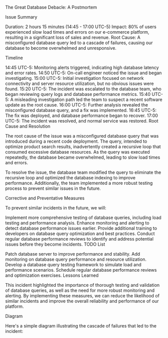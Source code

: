 The Great Database Debacle: A Postmortem

Issue Summary

Duration: 2 hours 15 minutes (14:45 - 17:00 UTC-5) Impact: 80% of users experienced slow load times and errors on our e-commerce platform, resulting in a significant loss of sales and revenue. Root Cause: A misconfigured database query led to a cascade of failures, causing our database to become overwhelmed and unresponsive.

Timeline

14:45 UTC-5: Monitoring alerts triggered, indicating high database latency and error rates.
14:50 UTC-5: On-call engineer noticed the issue and began investigating.
15:00 UTC-5: Initial investigation focused on network connectivity and server resource utilization, but no obvious issues were found.
15:20 UTC-5: The incident was escalated to the database team, who began reviewing query logs and database performance metrics.
15:40 UTC-5: A misleading investigation path led the team to suspect a recent software update as the root cause.
16:00 UTC-5: Further analysis revealed the misconfigured database query, and a fix was implemented.
16:45 UTC-5: The fix was deployed, and database performance began to recover.
17:00 UTC-5: The incident was resolved, and normal service was restored.
Root Cause and Resolution

The root cause of the issue was a misconfigured database query that was introduced during a recent code deployment. The query, intended to optimize product search results, inadvertently created a recursive loop that consumed excessive database resources. As the query was executed repeatedly, the database became overwhelmed, leading to slow load times and errors.

To resolve the issue, the database team modified the query to eliminate the recursive loop and optimized the database indexing to improve performance. Additionally, the team implemented a more robust testing process to prevent similar issues in the future.

Corrective and Preventative Measures

To prevent similar incidents in the future, we will:

Implement more comprehensive testing of database queries, including load testing and performance analysis.
Enhance monitoring and alerting to detect database performance issues earlier.
Provide additional training to developers on database query optimization and best practices.
Conduct regular database performance reviews to identify and address potential issues before they become incidents.
TODO List

Patch database server to improve performance and stability.
Add monitoring on database query performance and resource utilization.
Develop a database query testing framework to simulate load and performance scenarios.
Schedule regular database performance reviews and optimization exercises.
Lessons Learned

This incident highlighted the importance of thorough testing and validation of database queries, as well as the need for more robust monitoring and alerting. By implementing these measures, we can reduce the likelihood of similar incidents and improve the overall reliability and performance of our platform.

Diagram

Here's a simple diagram illustrating the cascade of failures that led to the incident:
